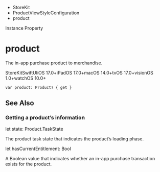 

- StoreKit
- ProductViewStyleConfiguration
-  product 

Instance Property

# product

The in-app purchase product to merchandise.

StoreKitSwiftUIiOS 17.0+iPadOS 17.0+macOS 14.0+tvOS 17.0+visionOS 1.0+watchOS 10.0+

``` source
var product: Product? { get }
```

## See Also

### Getting a product’s information

let state: Product.TaskState

The product task state that indicates the product’s loading phase.

let hasCurrentEntitlement: Bool

A Boolean value that indicates whether an in-app purchase transaction exists for the product.


